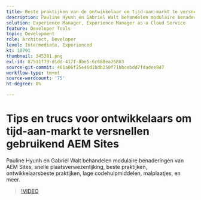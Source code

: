 ```yaml
---
title: Beste praktijken van de ontwikkelaar om tijd-aan-markt te versnellen
description: Pauline Hyunh en Gabriel Walt behandelen modulaire benaderingen van AEM Sites, snelle creatie van sites, beste praktijken... best practices voor ontwikkelaars, gereedschappen voor lage code, sjablonen en meer. (Moet tussen 60 en 160 tekens lang zijn, maar is 177 tekens)
solution: Experience Manager, Experience Manager as a Cloud Service
feature: Developer Tools
topic: Development
role: Architect, Developer
level: Intermediate, Experienced
kt: 10791
thumbnail: 345381.png
exl-id: 87511f79-d1dd-417f-8be5-6c688ea25883
source-git-commit: 461a06f25e46d1bdb250f71bbcebdd7fdadee847
workflow-type: tm+mt
source-wordcount: '75'
ht-degree: 0%

---
```



# Tips en trucs voor ontwikkelaars om tijd-aan-markt te versnellen gebruikend AEM Sites

Pauline Hyunh en Gabriel Walt behandelen modulaire benaderingen van AEM Sites, snelle plaatsverwezenlijking, beste praktijken, ontwikkelaarsbeste praktijken, lage codehulpmiddelen, malplaatjes, en meer.

>[!VIDEO](https://video.tv.adobe.com/v/345381/?quality=12&learn=on)
